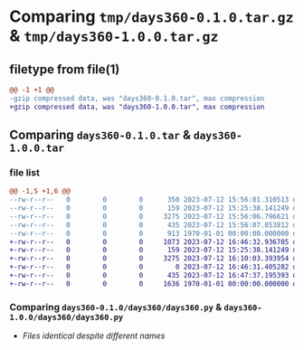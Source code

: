 # Comparing `tmp/days360-0.1.0.tar.gz` & `tmp/days360-1.0.0.tar.gz`

## filetype from file(1)

```diff
@@ -1 +1 @@
-gzip compressed data, was "days360-0.1.0.tar", max compression
+gzip compressed data, was "days360-1.0.0.tar", max compression
```

## Comparing `days360-0.1.0.tar` & `days360-1.0.0.tar`

### file list

```diff
@@ -1,5 +1,6 @@
--rw-r--r--   0        0        0      350 2023-07-12 15:56:01.310513 days360-0.1.0/README.md
--rw-r--r--   0        0        0      159 2023-07-12 15:25:38.141249 days360-0.1.0/days360/__init__.py
--rw-r--r--   0        0        0     3275 2023-07-12 15:56:06.796621 days360-0.1.0/days360/days360.py
--rw-r--r--   0        0        0      435 2023-07-12 15:56:07.853812 days360-0.1.0/pyproject.toml
--rw-r--r--   0        0        0      913 1970-01-01 00:00:00.000000 days360-0.1.0/PKG-INFO
+-rw-r--r--   0        0        0     1073 2023-07-12 16:46:32.936705 days360-1.0.0/Readme.md
+-rw-r--r--   0        0        0      159 2023-07-12 15:25:38.141249 days360-1.0.0/days360/__init__.py
+-rw-r--r--   0        0        0     3275 2023-07-12 16:10:03.393954 days360-1.0.0/days360/days360.py
+-rw-r--r--   0        0        0        0 2023-07-12 16:46:31.405282 days360-1.0.0/days360/py.typed
+-rw-r--r--   0        0        0      435 2023-07-12 16:47:37.195393 days360-1.0.0/pyproject.toml
+-rw-r--r--   0        0        0     1636 1970-01-01 00:00:00.000000 days360-1.0.0/PKG-INFO
```

### Comparing `days360-0.1.0/days360/days360.py` & `days360-1.0.0/days360/days360.py`

 * *Files identical despite different names*

